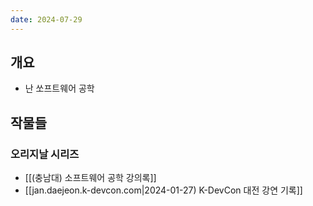 ```yaml
---
date: 2024-07-29
---
```

## 개요

- 난 쏘프트웨어 공학

## 작물들

### 오리지날 시리즈

- [[(충남대) 소프트웨어 공학 강의록]]
- [[jan.daejeon.k-devcon.com|2024-01-27) K-DevCon 대전 강연 기록]]
